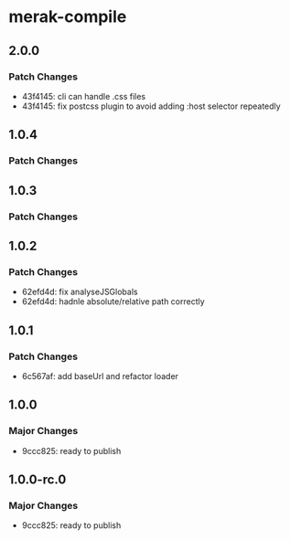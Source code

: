 # merak-compile

## 2.0.0

### Patch Changes

- 43f4145: cli can handle .css files
- 43f4145: fix postcss plugin to avoid adding :host selector repeatedly

## 1.0.4

### Patch Changes

## 1.0.3

### Patch Changes

## 1.0.2

### Patch Changes

- 62efd4d: fix analyseJSGlobals
- 62efd4d: hadnle absolute/relative path correctly

## 1.0.1

### Patch Changes

- 6c567af: add baseUrl and refactor loader

## 1.0.0

### Major Changes

- 9ccc825: ready to publish

## 1.0.0-rc.0

### Major Changes

- 9ccc825: ready to publish
